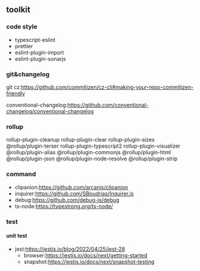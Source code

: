 
## toolkit
### code style
* typescript-eslint
* prettier
* eslint-plugin-import
* eslint-plugin-sonarjs

### git&changelog
git cz:https://github.com/commitizen/cz-cli#making-your-repo-commitizen-friendly

conventional-changelog:https://github.com/conventional-changelog/conventional-changelog

### rollup
rollup-plugin-cleanup
rollup-plugin-clear
rollup-plugin-sizes
@rollup/plugin-terser
rollup-plugin-typescript2
rollup-plugin-visualizer
@rollup/plugin-alias 
@rollup/plugin-commonjs 
@rollup/plugin-html
@rollup/plugin-json 
@rollup/plugin-node-resolve 
@rollup/plugin-strip

### command
* clipanion:https://github.com/arcanis/clipanion
* inquirer:https://github.com/SBoudrias/Inquirer.js
* debug:https://github.com/debug-js/debug
* ts-node:https://typestrong.org/ts-node/

### test
#### unit test
* jest:https://jestjs.io/blog/2022/04/25/jest-28
  * browser:https://jestjs.io/docs/next/getting-started
  * snapshot:https://jestjs.io/docs/next/snapshot-testing